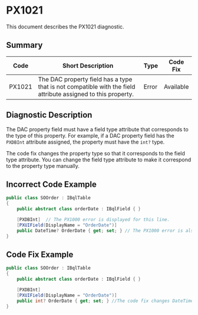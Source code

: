 # PX1021
This document describes the PX1021 diagnostic.

## Summary

| Code   | Short Description                                                                                            | Type  | Code Fix  | 
| ------ | ------------------------------------------------------------------------------------------------------------ | ----- | --------- | 
| PX1021 | The DAC property field has a type that is not compatible with the field attribute assigned to this property. | Error | Available |

## Diagnostic Description
The DAC property field must have a field type attribute that corresponds to the type of this property. For example, if a DAC property field has the `PXDBInt` attribute assigned, the property must have the `int?` type. 

The code fix changes the property type so that it corresponds to the field type attribute. You can change the field type attribute to make it correspond to the property type manually.

## Incorrect Code Example

```C#
public class SOOrder : IBqlTable
{
    public abstract class orderDate : IBqlField { }

    [PXDBInt]  // The PX1000 error is displayed for this line. 
	[PXUIField(DisplayName = "OrderDate")]
	public DateTime? OrderDate { get; set; } // The PX1000 error is also displayed for this line. 
}
```

## Code Fix Example

```C#
public class SOOrder : IBqlTable
{
    public abstract class orderDate : IBqlField { }

    [PXDBInt]
	[PXUIField(DisplayName = "OrderDate")]
	public int? OrderDate { get; set; } //The code fix changes DateTime? to int?. Instead you can change PXDBInt to PXDateAndTime manually.
}
```